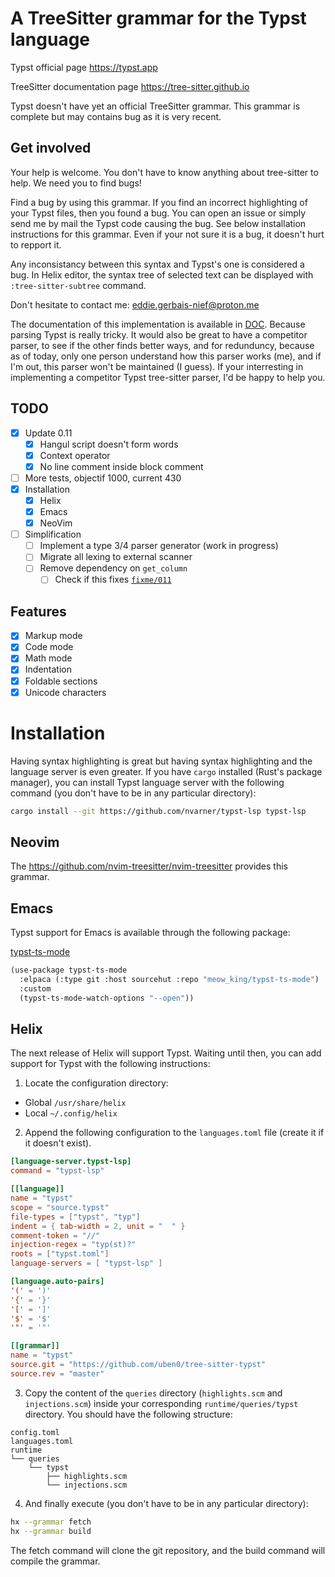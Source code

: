 # A TreeSitter grammar for the Typst language

Typst official page https://typst.app

TreeSitter documentation page https://tree-sitter.github.io

Typst doesn't have yet an official TreeSitter grammar. This grammar is complete but may contains bug as it is very recent.

## Get involved

Your help is welcome. You don't have to know anything about tree-sitter to help. We need you to find bugs!

Find a bug by using this grammar. If you find an incorrect highlighting of your Typst files, then you found a bug. You can open an issue or simply send me by mail the Typst code causing the bug. See below installation instructions for this grammar. Even if your not sure it is a bug, it doesn't hurt to repport it.

Any inconsistancy between this syntax and Typst's one is considered a bug. In Helix editor, the syntax tree of selected text can be displayed with `:tree-sitter-subtree` command.

Don't hesitate to contact me: eddie.gerbais-nief@proton.me

The documentation of this implementation is available in [DOC](DOC.md). Because parsing Typst is really tricky. It would also be great to have a competitor parser, to see if the other finds better ways, and for redunduncy, because as of today, only one person understand how this parser works (me), and if I'm out, this parser won't be maintained (I guess). If your interresting in implementing a competitor Typst tree-sitter parser, I'd be happy to help you.

## TODO

- [X] Update 0.11
  - [X] Hangul script doesn't form words
  - [X] Context operator
  - [X] No line comment inside block comment
- [ ] More tests, objectif 1000, current 430
- [X] Installation
  - [X] Helix
  - [X] Emacs
  - [X] NeoVim
- [ ] Simplification
  - [ ] Implement a type 3/4 parser generator (work in progress)
  - [ ] Migrate all lexing to external scanner
  - [ ] Remove dependency on `get_column`
    - [ ] Check if this fixes [`fixme/011`](corpus/fixme.scm)

## Features

- [X] Markup mode
- [X] Code mode
- [X] Math mode
- [X] Indentation
- [X] Foldable sections
- [X] Unicode characters

# Installation

Having syntax highlighting is great but having syntax highlighting and the language server is even greater. If you have `cargo` installed (Rust's package manager), you can install Typst language server with the following command (you don't have to be in any particular directory):

```sh
cargo install --git https://github.com/nvarner/typst-lsp typst-lsp
```

## Neovim

The https://github.com/nvim-treesitter/nvim-treesitter provides this grammar.

## Emacs

Typst support for Emacs is available through the following package:

[typst-ts-mode](https://git.sr.ht/~meow_king/typst-ts-mode)

```scheme
(use-package typst-ts-mode
  :elpaca (:type git :host sourcehut :repo "meow_king/typst-ts-mode")
  :custom
  (typst-ts-mode-watch-options "--open"))
```

## Helix

The next release of Helix will support Typst. Waiting until then, you can add support for Typst with the following instructions:

1. Locate the configuration directory:

- Global `/usr/share/helix`
- Local `~/.config/helix`


2. Append the following configuration to the `languages.toml` file (create it if it doesn't exist).

```toml
[language-server.typst-lsp]
command = "typst-lsp"

[[language]]
name = "typst"
scope = "source.typst"
file-types = ["typst", "typ"]
indent = { tab-width = 2, unit = "  " }
comment-token = "//"
injection-regex = "typ(st)?"
roots = ["typst.toml"]
language-servers = [ "typst-lsp" ]

[language.auto-pairs]
'(' = ')'
'{' = '}'
'[' = ']'
'$' = '$'
'"' = '"'

[[grammar]]
name = "typst"
source.git = "https://github.com/uben0/tree-sitter-typst"
source.rev = "master"
```

3. Copy the content of the `queries` directory (`highlights.scm` and `injections.scm`) inside your corresponding `runtime/queries/typst` directory. You should have the following structure:

```
config.toml
languages.toml
runtime
└── queries
    └── typst
        ├── highlights.scm
        └── injections.scm
```

4. And finally execute (you don't have to be in any particular directory):

```sh
hx --grammar fetch
hx --grammar build
```

The fetch command will clone the git repository, and the build command will compile the grammar.
